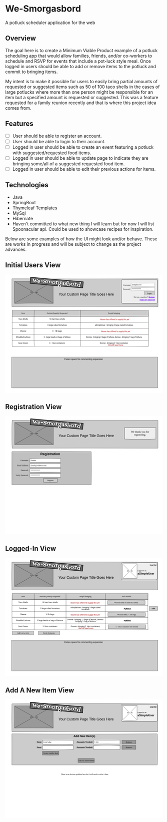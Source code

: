 # We-Smorgasbord
A potluck scheduler application for the web

## **Overview**
The goal here is to create a Minimum Viable Product example of a potluck scheduling app that would allow families, friends, and/or co-workers to schedule and RSVP for events that include a pot-luck style meal. Once logged in users should be able to add or remove items to the potluck and commit to bringing items. 

My intent is to make it possible for users to easily bring partial amounts of requested or suggested items such as 50 of 100 taco shells in the cases of large potlucks where more than one person might be responsible for an item but a specified amount is requested or suggested. This was a feature requested for a family reunion recently and that is where this project idea comes from. 

## **Features**

- [ ] User should be able to register an account.
- [ ] User should be able to login to their account. 
- [ ] Logged in user should be able to create an event featuring a potluck with suggested/requested food items.
- [ ] Logged in user should be able to update page to indicate they are bringing some/all of a suggested requested food item.
- [ ] Logged in user should be able to edit their previous actions for items.

## **Technologies**

- Java
- SpringBoot
- Thymeleaf Templates
- MySql
- Hibernate
- Haven't committed to what new thing I will learn but for now I will list Spoonacular api. Could be used to showcase recipes for inspiration.

Below are some examples of how the UI might look and/or behave. These are works in progress and will be subject to change as the project advances. 

## **Initial Users View**
![Initial View](/pages/visitor.png)

## **Registration View**
![Register View](/pages/registration.png)

## **Logged-In View**
![Logged In View](/pages/loggedin.png)

## **Add A New Item View**
![Add A New Item View](/pages/addanewitem.png)
